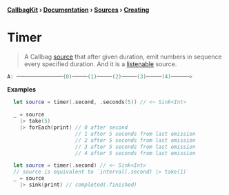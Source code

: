 #### [CallbagKit][Callbag] › [Documentation][Documentation] › [Sources][Sources] › [Creating][Creating]
# Timer
> A Callbag [source][Sources] that after given duration, emit numbers in sequence
> every specified duration. And it is a [listenable][Sources] source.

```swift
A: ───────────────(0)─────(1)─────(2)─────(3)─────(4)──────>
```

**Examples**

```swift
  let source = timer(.second, .seconds(5)) // <~ Sink<Int>

  _ = source
    |> take(5)
    |> forEach(print) // 0 after second
                      // 1 after 5 seconds from last emission
                      // 2 after 5 seconds from last emission
                      // 3 after 5 seconds from last emission
                      // 4 after 5 seconds from last emission
```

```swift
  let source = timer(.second) // <~ Sink<Int>
  // source is equivalent to `interval(.second) |> take(1)`
  _ = source
    |> sink(print) // completed(.finished)
```

[Callbag]: <../../../README.md> (Callbag)
[Documentation]: <../../README.md> (Documentation)
[Sources]: <../README.md> (Sources)
[Creating]: <./README.md> (Creating)